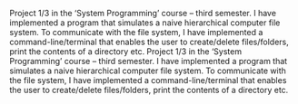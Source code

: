 Project 1/3 in the ‘System Programming’ course – third semester. I have implemented a program that simulates a naive hierarchical computer file system. To communicate with the file system, I have implemented a command-line/terminal that enables the user to create/delete files/folders, print the contents of a directory etc.
Project 1/3 in the ‘System Programming’ course – third semester. I have implemented a program that simulates a naive hierarchical computer file system. To communicate with the file system, I have implemented a command-line/terminal that enables the user to create/delete files/folders, print the contents of a directory etc.
